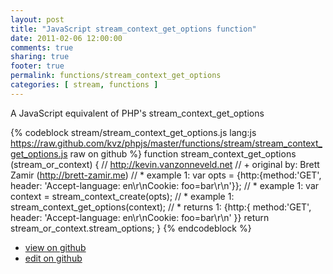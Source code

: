 ```yaml
---
layout: post
title: "JavaScript stream_context_get_options function"
date: 2011-02-06 12:00:00
comments: true
sharing: true
footer: true
permalink: functions/stream_context_get_options
categories: [ stream, functions ]
---
```

A JavaScript equivalent of PHP's stream_context_get_options
<!-- more -->
{% codeblock stream/stream_context_get_options.js lang:js https://raw.github.com/kvz/phpjs/master/functions/stream/stream_context_get_options.js raw on github %}
function stream_context_get_options (stream_or_context) {
    // http://kevin.vanzonneveld.net
    // +   original by: Brett Zamir (http://brett-zamir.me)
    // *     example 1: var opts = {http:{method:'GET', header: 'Accept-language: en\r\nCookie: foo=bar\r\n'}};
    // *     example 1: var context = stream_context_create(opts);
    // *     example 1: stream_context_get_options(context);
    // *     returns 1: {http:{ method:'GET', header: 'Accept-language: en\r\nCookie: foo=bar\r\n' }}
    return stream_or_context.stream_options;
}
{% endcodeblock %}
<ul>
 <li><a href="https://github.com/kvz/phpjs/blob/master/functions/stream/stream_context_get_options.js">view on github</a></li>
 <li><a href="https://github.com/kvz/phpjs/edit/master/functions/stream/stream_context_get_options.js">edit on github</a></li>
</ul>
